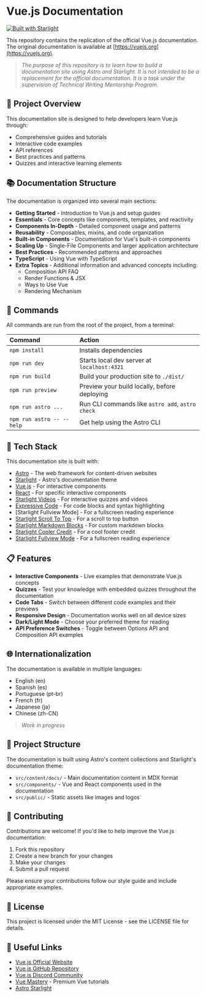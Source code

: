 # Vue.js Documentation

[![Built with Starlight](https://astro.badg.es/v2/built-with-starlight/tiny.svg)](https://starlight.astro.build)

This repository contains the replication of the official Vue.js documentation. The original documentation is available at [https://vuejs.org](https://vuejs.org).

> _The purpose of this repository is to learn how to build a documentation site using Astro and Starlight. It is not intended to be a replacement for the official documentation. It is a task under the supervision of Technical Writing Mentorship Program._

## 🚀 Project Overview

This documentation site is designed to help developers learn Vue.js through:

- Comprehensive guides and tutorials
- Interactive code examples
- API references
- Best practices and patterns
- Quizzes and interactive learning elements

## 📚 Documentation Structure

The documentation is organized into several main sections:

- **Getting Started** - Introduction to Vue.js and setup guides
- **Essentials** - Core concepts like components, templates, and reactivity
- **Components In-Depth** - Detailed component usage and patterns
- **Reusability** - Composables, mixins, and code organization
- **Built-in Components** - Documentation for Vue's built-in components
- **Scaling Up** - Single-File Components and larger application architecture
- **Best Practices** - Recommended patterns and approaches
- **TypeScript** - Using Vue with TypeScript
- **Extra Topics** - Additional information and advanced concepts including:
  - Composition API FAQ
  - Render Functions & JSX
  - Ways to Use Vue
  - Rendering Mechanism

## 🧞 Commands

All commands are run from the root of the project, from a terminal:

| Command                   | Action                                           |
| :------------------------ | :----------------------------------------------- |
| `npm install`             | Installs dependencies                            |
| `npm run dev`             | Starts local dev server at `localhost:4321`      |
| `npm run build`           | Build your production site to `./dist/`          |
| `npm run preview`         | Preview your build locally, before deploying     |
| `npm run astro ...`       | Run CLI commands like `astro add`, `astro check` |
| `npm run astro -- --help` | Get help using the Astro CLI                     |

## 🧰 Tech Stack

This documentation site is built with:

- [Astro](https://astro.build) - The web framework for content-driven websites
- [Starlight](https://starlight.astro.build) - Astro's documentation theme
- [Vue.js](https://vuejs.org) - For interactive components
- [React](https://reactjs.org) - For specific interactive components
- [Starlight Videos](https://github.com/HiDeoo/starlight-videos) - For interactive quizzes and videos
- [Expressive Code](https://github.com/expressive-code/expressive-code) - For code blocks and syntax highlighting
- [Starlight Fullview Mode] - For a fullscreen reading experience
- [Starlight Scroll To Top](https://github.com/frostybee/starlight-scroll-to-top) - For a scroll to top button
- [Starlight Markdown Blocks](https://delucis.github.io/starlight-markdown-blocks/) - For custom markdown blocks
- [Starlight Cooler Credit](https://github.com/trueberryless-org/starlight-cooler-credit) - For a cool footer credit
- [Starlight Fullview Mode](https://github.com/WindMillCode/starlight-fullview-mode) - For a fullscreen reading experience

## 📋 Features

- **Interactive Components** - Live examples that demonstrate Vue.js concepts
- **Quizzes** - Test your knowledge with embedded quizzes throughout the documentation
- **Code Tabs** - Switch between different code examples and their previews
- **Responsive Design** - Documentation works well on all device sizes
- **Dark/Light Mode** - Choose your preferred theme for reading
- **API Preference Switches** - Toggle between Options API and Composition API examples

## 🌐 Internationalization

The documentation is available in multiple languages:

- English (en)
- Spanish (es)
- Portuguese (pt-br)
- French (fr)
- Japanese (ja)
- Chinese (zh-CN)

> _Work in progress_

## 🔧 Project Structure

The documentation is built using Astro's content collections and Starlight's documentation theme:

- `src/content/docs/` - Main documentation content in MDX format
- `src/components/` - Vue and React components used in the documentation
- `src/public/` - Static assets like images and logos

## 🤝 Contributing

Contributions are welcome! If you'd like to help improve the Vue.js documentation:

1. Fork this repository
2. Create a new branch for your changes
3. Make your changes
4. Submit a pull request

Please ensure your contributions follow our style guide and include appropriate examples.

## 📝 License

This project is licensed under the MIT License - see the LICENSE file for details.

## 🔗 Useful Links

- [Vue.js Official Website](https://vuejs.org)
- [Vue.js GitHub Repository](https://github.com/vuejs/vue)
- [Vue.js Discord Community](https://discord.gg/vuejs)
- [Vue Mastery](https://www.vuemastery.com) - Premium Vue tutorials
- [Astro Starlight](https://starlight.astro.build)

